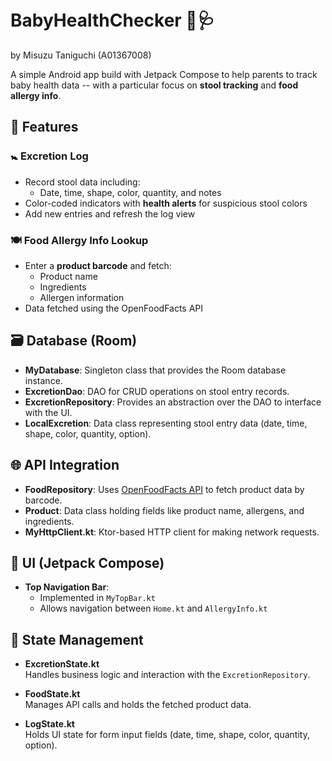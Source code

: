 # BabyHealthChecker 👶🩺　
by Misuzu Taniguchi (A01367008)

A simple Android app build with Jetpack Compose to help parents to track baby health data -- with a particular
focus on **stool tracking** and **food allergy info**.


## 🧩 Features

### 🚼 Excretion Log
- Record stool data including:
  - Date, time, shape, color, quantity, and notes
- Color-coded indicators with **health alerts** for suspicious stool colors
- Add new entries and refresh the log view

### 🍽️ Food Allergy Info Lookup
- Enter a **product barcode** and fetch:
  - Product name
  - Ingredients
  - Allergen information
- Data fetched using the OpenFoodFacts API


## 🗃️ Database (Room)

- **MyDatabase**: Singleton class that provides the Room database instance.
- **ExcretionDao**: DAO for CRUD operations on stool entry records.
- **ExcretionRepository**: Provides an abstraction over the DAO to interface with the UI.
- **LocalExcretion**: Data class representing stool entry data (date, time, shape, color, quantity, option).


## 🌐 API Integration

- **FoodRepository**: Uses [OpenFoodFacts API](https://world.openfoodfacts.org/data) to fetch product data by barcode.
- **Product**: Data class holding fields like product name, allergens, and ingredients.
- **MyHttpClient.kt**: Ktor-based HTTP client for making network requests.


## 🎨 UI (Jetpack Compose)

- **Top Navigation Bar**:
  - Implemented in `MyTopBar.kt`
  - Allows navigation between `Home.kt` and `AllergyInfo.kt`


## 🧠 State Management

- **ExcretionState.kt**  
  Handles business logic and interaction with the `ExcretionRepository`.

- **FoodState.kt**  
  Manages API calls and holds the fetched product data.

- **LogState.kt**  
  Holds UI state for form input fields (date, time, shape, color, quantity, option).
